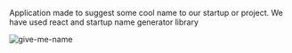 
Application made to suggest some cool name to our startup or project. We have used react and startup name generator library

![give-me-name](https://user-images.githubusercontent.com/72789822/127746910-c16caae4-db12-4236-b58b-7c89814c6a8f.png)
